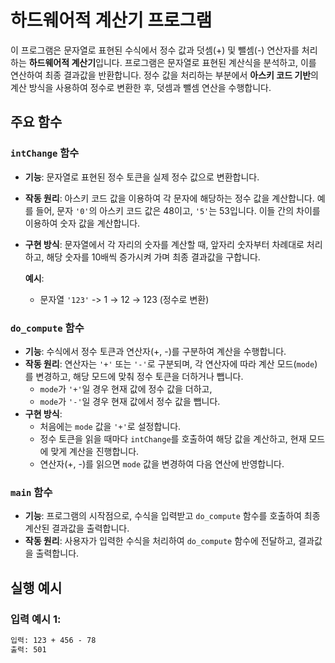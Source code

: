 # 하드웨어적 계산기 프로그램

이 프로그램은 문자열로 표현된 수식에서 정수 값과 덧셈(+) 및 뺄셈(-) 연산자를 처리하는 **하드웨어적 계산기**입니다. 프로그램은 문자열로 표현된 계산식을 분석하고, 이를 연산하여 최종 결과값을 반환합니다. 정수 값을 처리하는 부분에서 **아스키 코드 기반**의 계산 방식을 사용하여 정수로 변환한 후, 덧셈과 뺄셈 연산을 수행합니다.

## 주요 함수

### `intChange` 함수
- **기능**: 문자열로 표현된 정수 토큰을 실제 정수 값으로 변환합니다.
- **작동 원리**: 아스키 코드 값을 이용하여 각 문자에 해당하는 정수 값을 계산합니다. 예를 들어, 문자 `'0'`의 아스키 코드 값은 48이고, `'5'`는 53입니다. 이들 간의 차이를 이용하여 숫자 값을 계산합니다.
- **구현 방식**: 문자열에서 각 자리의 숫자를 계산할 때, 앞자리 숫자부터 차례대로 처리하고, 해당 숫자를 10배씩 증가시켜 가며 최종 결과값을 구합니다.

  **예시**:
  - 문자열 `'123'` -> 1 → 12 → 123 (정수로 변환)

### `do_compute` 함수
- **기능**: 수식에서 정수 토큰과 연산자(+, -)를 구분하여 계산을 수행합니다.
- **작동 원리**: 연산자는 `'+'` 또는 `'-'`로 구분되며, 각 연산자에 따라 계산 모드(`mode`)를 변경하고, 해당 모드에 맞춰 정수 토큰을 더하거나 뺍니다.
  - `mode`가 `'+'`일 경우 현재 값에 정수 값을 더하고,
  - `mode`가 `'-'`일 경우 현재 값에서 정수 값을 뺍니다.
- **구현 방식**: 
  - 처음에는 `mode` 값을 `'+'`로 설정합니다.
  - 정수 토큰을 읽을 때마다 `intChange`를 호출하여 해당 값을 계산하고, 현재 모드에 맞게 계산을 진행합니다.
  - 연산자(+, -)를 읽으면 `mode` 값을 변경하여 다음 연산에 반영합니다.

### `main` 함수
- **기능**: 프로그램의 시작점으로, 수식을 입력받고 `do_compute` 함수를 호출하여 최종 계산된 결과값을 출력합니다.
- **작동 원리**: 사용자가 입력한 수식을 처리하여 `do_compute` 함수에 전달하고, 결과값을 출력합니다.

## 실행 예시

### 입력 예시 1:
```txt
입력: 123 + 456 - 78
출력: 501
